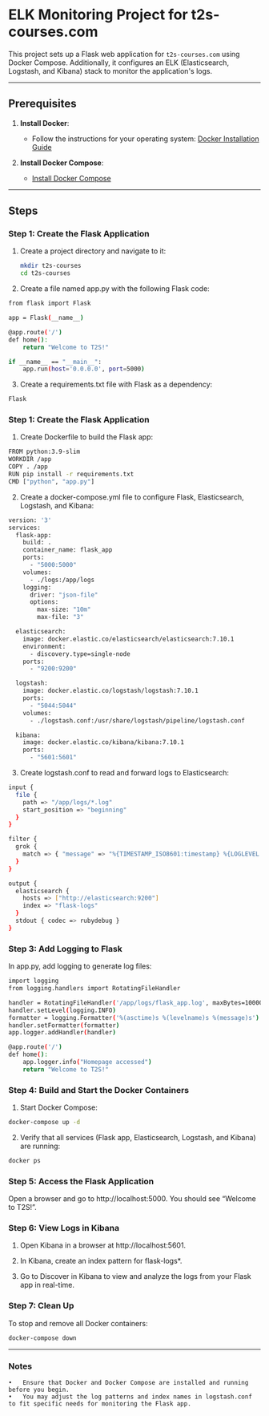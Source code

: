 # ELK Monitoring Project for t2s-courses.com

This project sets up a Flask web application for `t2s-courses.com` using Docker Compose. Additionally, it configures an ELK (Elasticsearch, Logstash, and Kibana) stack to monitor the application's logs.

---

## Prerequisites

1. **Install Docker**:
   - Follow the instructions for your operating system: [Docker Installation Guide](https://docs.docker.com/get-docker/)

2. **Install Docker Compose**:
   - [Install Docker Compose](https://docs.docker.com/compose/install/)

---

## Steps

### Step 1: Create the Flask Application

1. Create a project directory and navigate to it:
   ```bash
   mkdir t2s-courses
   cd t2s-courses

2. Create a file named app.py with the following Flask code:
```bash
from flask import Flask

app = Flask(__name__)

@app.route('/')
def home():
    return "Welcome to T2S!"

if __name__ == "__main__":
    app.run(host='0.0.0.0', port=5000)
```

3. Create a requirements.txt file with Flask as a dependency:
```bash
Flask
```

### Step 1: Create the Flask Application

1. Create Dockerfile to build the Flask app:
```bash
FROM python:3.9-slim
WORKDIR /app
COPY . /app
RUN pip install -r requirements.txt
CMD ["python", "app.py"]
```

2.	Create a docker-compose.yml file to configure Flask, Elasticsearch, Logstash, and Kibana:
```bash
version: '3'
services:
  flask-app:
    build: .
    container_name: flask_app
    ports:
      - "5000:5000"
    volumes:
      - ./logs:/app/logs
    logging:
      driver: "json-file"
      options:
        max-size: "10m"
        max-file: "3"

  elasticsearch:
    image: docker.elastic.co/elasticsearch/elasticsearch:7.10.1
    environment:
      - discovery.type=single-node
    ports:
      - "9200:9200"

  logstash:
    image: docker.elastic.co/logstash/logstash:7.10.1
    ports:
      - "5044:5044"
    volumes:
      - ./logstash.conf:/usr/share/logstash/pipeline/logstash.conf

  kibana:
    image: docker.elastic.co/kibana/kibana:7.10.1
    ports:
      - "5601:5601"
```

3.	Create logstash.conf to read and forward logs to Elasticsearch:
```bash
input {
  file {
    path => "/app/logs/*.log"
    start_position => "beginning"
  }
}

filter {
  grok {
    match => { "message" => "%{TIMESTAMP_ISO8601:timestamp} %{LOGLEVEL:log_level} %{GREEDYDATA:message}" }
  }
}

output {
  elasticsearch {
    hosts => ["http://elasticsearch:9200"]
    index => "flask-logs"
  }
  stdout { codec => rubydebug }
}
```

### Step 3: Add Logging to Flask

In app.py, add logging to generate log files:
```bash
import logging
from logging.handlers import RotatingFileHandler

handler = RotatingFileHandler('/app/logs/flask_app.log', maxBytes=10000, backupCount=3)
handler.setLevel(logging.INFO)
formatter = logging.Formatter('%(asctime)s %(levelname)s %(message)s')
handler.setFormatter(formatter)
app.logger.addHandler(handler)

@app.route('/')
def home():
    app.logger.info("Homepage accessed")
    return "Welcome to T2S!"
```

### Step 4: Build and Start the Docker Containers

1.	Start Docker Compose:
```bash
docker-compose up -d
```

2.	Verify that all services (Flask app, Elasticsearch, Logstash, and Kibana) are running:
```bash
docker ps
```

### Step 5: Access the Flask Application

Open a browser and go to http://localhost:5000. You should see “Welcome to T2S!”.


### Step 6: View Logs in Kibana

1.	Open Kibana in a browser at http://localhost:5601.

2.	In Kibana, create an index pattern for flask-logs*.

3.	Go to Discover in Kibana to view and analyze the logs from your Flask app in real-time.


### Step 7: Clean Up

To stop and remove all Docker containers:
```bash
docker-compose down
```

---
### Notes
	•	Ensure that Docker and Docker Compose are installed and running before you begin.
	•	You may adjust the log patterns and index names in logstash.conf to fit specific needs for monitoring the Flask app.

